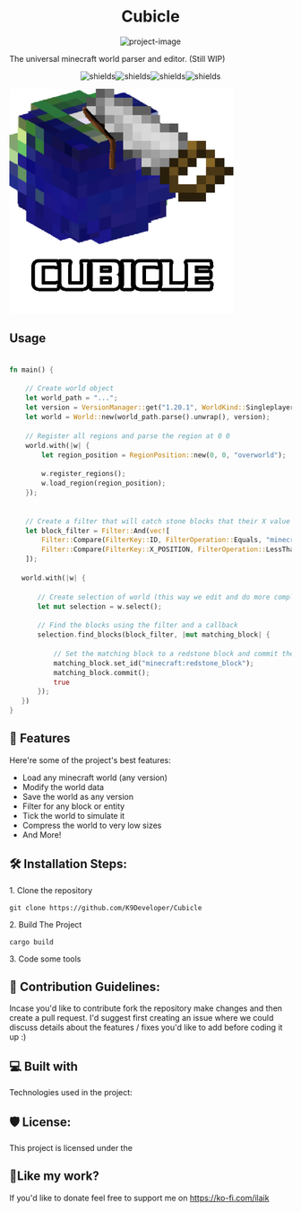 <h1 align="center" id="title">Cubicle</h1>

<p align="center"><img src="https://socialify.git.ci/K9Developer/Cubicle/image?font=Inter&amp;language=1&amp;name=1&amp;owner=1&amp;pattern=Plus&amp;theme=Dark" alt="project-image"></p>

<p id="description">The universal minecraft world parser and editor. (Still WIP)</p>

<p align="center"><img src="https://img.shields.io/github/last-commit/K9Developer/Cubicle" alt="shields"><img src="https://img.shields.io/github/issues/K9Developer/Cubicle" alt="shields"><img src="https://img.shields.io/github/license/K9Developer/Cubicle" alt="shields"><img src="https://img.shields.io/badge/version-0.7v-blue" alt="shields"></p>

<img src="https://raw.githubusercontent.com/K9Developer/Cubicle/refs/heads/master/cubicle_logo_sm.png" alt="project-screenshot" width="400" height="400">


<h2>Usage</h2>

```rust

fn main() {
    
    // Create world object
    let world_path = "...";
    let version = VersionManager::get("1.20.1", WorldKind::Singleplayer);
    let world = World::new(world_path.parse().unwrap(), version);

    // Register all regions and parse the region at 0 0
    world.with(|w| {
        let region_position = RegionPosition::new(0, 0, "overworld");

        w.register_regions();
        w.load_region(region_position);
    });


    // Create a filter that will catch stone blocks that their X value is <= than 3
    let block_filter = Filter::And(vec![
        Filter::Compare(FilterKey::ID, FilterOperation::Equals, "minecraft:stone".into()),
        Filter::Compare(FilterKey::X_POSITION, FilterOperation::LessThanEquals, 3.into()),
    ]);

   world.with(|w| {
       
       // Create selection of world (this way we edit and do more complicated operations on worlds)
       let mut selection = w.select();
       
       // Find the blocks using the filter and a callback
       selection.find_blocks(block_filter, |mut matching_block| {
           
           // Set the matching block to a redstone block and commit the changes to the world
           matching_block.set_id("minecraft:redstone_block");
           matching_block.commit();
           true
       });
   })
}
```
  
<h2>🧐 Features</h2>

Here're some of the project's best features:

*   Load any minecraft world (any version)
*   Modify the world data
*   Save the world as any version
*   Filter for any block or entity
*   Tick the world to simulate it
*   Compress the world to very low sizes
*   And More!

<h2>🛠️ Installation Steps:</h2>

<p>1. Clone the repository</p>

```
git clone https://github.com/K9Developer/Cubicle
```

<p>2. Build The Project</p>

```
cargo build
```

<p>3. Code some tools</p>

<h2>🍰 Contribution Guidelines:</h2>

Incase you'd like to contribute fork the repository make changes and then create a pull request. I'd suggest first creating an issue where we could discuss details about the features / fixes you'd like to add before coding it up :)

  
  
<h2>💻 Built with</h2>

Technologies used in the project:

<h2>🛡️ License:</h2>

This project is licensed under the

<h2>💖Like my work?</h2>

If you'd like to donate feel free to support me on https://ko-fi.com/ilaik
